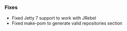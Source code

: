 ### Fixes
* Fixed Jetty 7 support to work with JRebel
* Fixed make-pom to generate valid repositories section